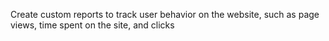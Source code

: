 Create custom reports to track user behavior on the website, such as page views, time spent on the site, and clicks
